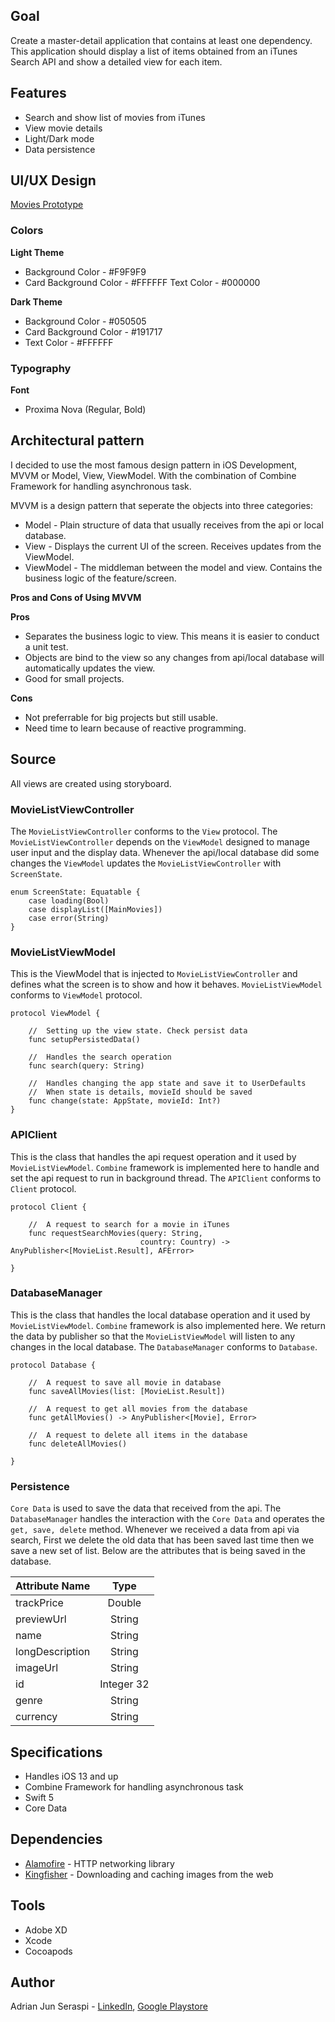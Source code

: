 ## Goal
Create a master-detail application that contains at least one dependency. This application should display a list of items obtained from an iTunes Search API and show a detailed view for each item. 

## Features
- Search and show list of movies from iTunes
- View movie details
- Light/Dark mode
- Data persistence

## UI/UX Design
[Movies Prototype](https://xd.adobe.com/view/05adde8c-2560-4f87-9a5c-0f4298546866-50fe/)
### **Colors**
**Light Theme**
* Background Color - #F9F9F9
* Card Background Color - #FFFFFF
Text Color - #000000

**Dark Theme**
* Background Color - #050505
* Card Background Color - #191717
* Text Color - #FFFFFF

### **Typography**
**Font**
* Proxima Nova (Regular, Bold)

## Architectural pattern
I decided to use the most famous design pattern in iOS Development, MVVM or Model, View, ViewModel. With the combination of Combine Framework for handling asynchronous task.

MVVM is a design pattern that seperate the objects into three categories:
* Model - Plain structure of data that usually receives from the api or local database.
* View - Displays the current UI of the screen. Receives updates from the ViewModel.
* ViewModel - The middleman between the model and view. Contains the business logic of the feature/screen.

**Pros and Cons of Using MVVM**

**Pros**
* Separates the business logic to view. This means it is easier to conduct a unit test.
* Objects are bind to the view so any changes from api/local database will automatically updates the view.
* Good for small projects.

**Cons**
* Not preferrable for big projects but still usable.
* Need time to learn because of reactive programming.

## Source
All views are created using storyboard. 

### MovieListViewController
The `MovieListViewController` conforms to the `View` protocol. The `MovieListViewController` depends on the `ViewModel` designed to manage user input and the display data. Whenever the api/local database did some changes the `ViewModel` updates the `MovieListViewController` with `ScreenState`.
```
enum ScreenState: Equatable {
    case loading(Bool)
    case displayList([MainMovies])
    case error(String)
}
```

### MovieListViewModel
This is the ViewModel that is injected to `MovieListViewController` and defines what the screen is to show and how it behaves. `MovieListViewModel` conforms to `ViewModel` protocol.
```
protocol ViewModel {
    
    //  Setting up the view state. Check persist data
    func setupPersistedData()
    
    //  Handles the search operation
    func search(query: String)
    
    //  Handles changing the app state and save it to UserDefaults
    //  When state is details, movieId should be saved
    func change(state: AppState, movieId: Int?)
}
```
### APIClient
This is the class that handles the api request operation and it used by `MovieListViewModel`. `Combine` framework is implemented here to handle and set the api request to run in background thread. The `APIClient` conforms to `Client` protocol.
```
protocol Client {
    
    //  A request to search for a movie in iTunes
    func requestSearchMovies(query: String,
                             country: Country) -> AnyPublisher<[MovieList.Result], AFError>
    
}
```
### DatabaseManager
This is the class that handles the local database operation and it used by `MovieListViewModel`. `Combine` framework is also implemented here. We return the data by publisher so that the `MovieListViewModel` will listen to any changes in the local database. The `DatabaseManager` conforms to `Database`.
```
protocol Database {
    
    //  A request to save all movie in database
    func saveAllMovies(list: [MovieList.Result])
    
    //  A request to get all movies from the database
    func getAllMovies() -> AnyPublisher<[Movie], Error>
    
    //  A request to delete all items in the database
    func deleteAllMovies()
    
}
```

### Persistence
`Core Data` is used to save the data that received from the api. The `DatabaseManager` handles the interaction with the `Core Data` and operates the `get, save, delete` method. Whenever we received a data from api via search, First we delete the old data that has been saved last time then we save a new set of list. Below are the attributes that is being saved in the database.

| Attribute Name |  Type      |
|     :----      |   :----:   |
|trackPrice      | Double     |
|previewUrl      | String     |
|name            | String     |
|longDescription | String     |
|imageUrl        | String     |
|id              | Integer 32 |
|genre           | String     |
|currency        | String     |

## Specifications
* Handles iOS 13 and up
* Combine Framework for handling asynchronous task
* Swift 5
* Core Data

## Dependencies
* [Alamofire](https://github.com/Alamofire/Alamofire) - HTTP networking library
* [Kingfisher](https://github.com/onevcat/Kingfisher) - Downloading and caching images from the web

## Tools
* Adobe XD
* Xcode
* Cocoapods

## Author
Adrian Jun Seraspi - [LinkedIn](https://www.linkedin.com/in/ajseraspi), [Google Playstore](https://play.google.com/store/apps/dev?id=6959129598554363835)
